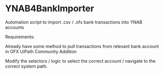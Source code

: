 # YNAB4BankImporter
Automation script to import .csv / .ofx bank transactions into YNAB accounts 

Requirements: 

Already have some method to pull transactions from relevant bank account in OFX
UiPath Community Addition 

Modify the selectors / logic to select the correct account / navigate to the correct system path. 
